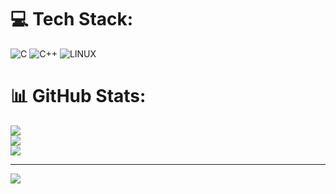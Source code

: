 
# 💻 Tech Stack:
![C](https://img.shields.io/badge/c-%2300599C.svg?style=for-the-badge&logo=c&logoColor=white) ![C++](https://img.shields.io/badge/c++-%2300599C.svg?style=for-the-badge&logo=c%2B%2B&logoColor=white) ![LINUX](https://img.shields.io/badge/Linux-FCC624?style=for-the-badge&logo=linux&logoColor=black)
# 📊 GitHub Stats:
![](https://github-readme-stats.vercel.app/api?username=jrainpre&theme=dark&hide_border=false&include_all_commits=true&count_private=true)<br/>
![](https://github-readme-streak-stats.herokuapp.com/?user=jrainpre&theme=dark&hide_border=false)<br/>
![](https://github-readme-stats.vercel.app/api/top-langs/?username=jrainpre&theme=dark&hide_border=false&include_all_commits=true&count_private=true&layout=compact)

---
[![](https://visitcount.itsvg.in/api?id=jrainpre&icon=0&color=0)](https://visitcount.itsvg.in)

<!-- Proudly created with GPRM ( https://gprm.itsvg.in ) -->
